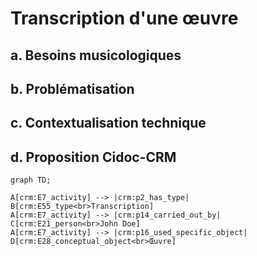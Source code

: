 # Transcription d'une œuvre

## a. Besoins musicologiques

## b. Problématisation

## c. Contextualisation technique

## d. Proposition Cidoc-CRM


```mermaid
graph TD;

A[crm:E7_activity] --> |crm:p2_has_type| B[crm:E55_type<br>Transcription]
A[crm:E7_activity] --> |crm:p14_carried_out_by| C[crm:E21_person<br>John Doe]
A[crm:E7_activity] --> |crm:p16_used_specific_object| D[crm:E28_conceptual_object<br>Œuvre]

```

